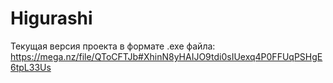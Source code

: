 # Higurashi
Текущая версия проекта в формате .exe файла:
https://mega.nz/file/QToCFTJb#XhinN8yHAIJO9tdi0sIUexq4P0FFUqPSHgE6tpL33Us
